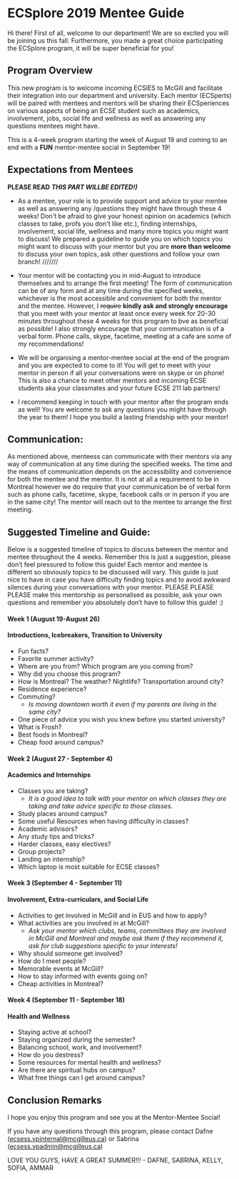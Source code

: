 # ECSplore 2019 Mentee Guide

Hi there! First of all, welcome to our department! We are so excited you will be joining us this fall. Furthermore, you made a great choice participating the ECSplore program, it will be super beneficial for you! 


## Program Overview
This new program is to welcome incoming ECSIES to McGill and facilitate their integration into our department and university. Each mentor (ECSperts) will be paired with mentees and mentors will be sharing their ECSperiences on various aspects of being an ECSE student such as academics, involvement, jobs, social life and wellness as well as answering any questions mentees might have.

This is a 4-week program starting the week of August 19 and coming to an end with a **FUN** mentor-mentee social in September 19! 

## Expectations from Mentees
**PLEASE READ**
**_THIS PART WILLBE EDITED!)_**
* As a mentee, your role is to provide support and advice to your mentee as well as answering any /questions they might have through these 4 weeks! Don't be afraid to give your honest opinion on academics (which classes to take, profs you don't like etc.), finding internships, involvement, social life, wellness and many more topics you might want to discuss! We prepared a guideline to guide you on which topics you might want to discuss with your mentor but you are **more than welcome** to discuss your own topics, ask other questions and follow your own branch!
///////
* Your mentor will be contacting you in mid-August to introduce themselves and to arrange the first meeting! The form of communication can be of any form and at any time during the specified weeks, whichever is the most accessible and convenient for both the mentor and the mentee. However, I ~~require~~ **kindly ask and strongly encourage** that you meet with your mentor at least once every week for 20-30 minutes throughout these 4 weeks for this program to bve as beneficial as possible! I also strongly encourage that your communication is of a verbal form. Phone calls, skype, facetime, meeting at a cafe are some of my recommendations! 

* We will be organising a mentor-mentee social at the end of the program and you are expected to come to it! You will get to meet with your mentor in person if all your conversations were on skype or on phone! This is also a chance to meet other mentors and incoming ECSE students aka your classmates and your future ECSE 211 lab partners!

* I recommend keeping in touch with your mentor after the program ends as well! You are welcome to ask any questions you might have through the year to them! I hope you build a lasting friendship with your mentor!

## Communication: 
As mentioned above, menteess can communicate with their mentors via any way of communication at any time during the specified weeks. The time and the means of communication depends on the accessibility and convenience for both the mentee and the mentor. It is not at all a requirement to be in Montreal however we do require that your communication be of verbal form such as phone calls, facetime, skype, facebook calls or in person if you are in the same city! The mentor will reach out to the mentee to arrange the first meeting.

## Suggested Timeline and Guide: 
Below is a suggested timeline of topics to discuss between the mentor and mentee throughout the 4 weeks. Remember this is just a suggestion, please don’t feel pressured to follow this guide! Each mentor and mentee is different so obviously topics to be discussed will vary. This guide is just nice to have in case you have difficulty finding topics and to avoid awkward silences during your conversations with your mentor. PLEASE PLEASE PLEASE make this mentorship as personalised as possible, ask your own questions and remember you absolutely don’t have to follow this guide! :)


#### Week 1 (August 19-August 26)
#### Introductions, Icebreakers, Transition to University

* Fun facts? 
* Favorite summer activity? 
* Where are you from? Which program are you coming from?
* Why did you choose this program?
* How is Montreal? The weather? Nightlife? Transportation around city?
* Residence experience?
* Commuting? 
    * *Is moving downtown worth it even if my parents are living in the same city?* 
* One piece of advice you wish you knew before you started university?
* What is Frosh?
* Best foods in Montreal?
* Cheap food around campus?

#### Week 2 (August 27 - September 4)
#### Academics and Internships

* Classes you are taking? 
    * *It is a good idea to talk with your  mentor on which classes they are taking and take advice specific to those classes.*
* Study places around campus?
* Some useful Resources when having difficulty in classes? 
* Academic advisors? 
* Any study tips and tricks? 
* Harder classes, easy electives?
* Group projects? 
* Landing an internship? 
* Which laptop is most suitable for ECSE classes?


#### Week 3 (September 4 - September 11)
#### Involvement, Extra-curriculars, and Social Life

* Activities to get involved in McGill and in EUS and how to apply? 
* What activities are you involved in at McGill? 
    * *Ask your mentor which clubs, teams, committees they are involved in McGill and Montreal and maybe ask them if they recommend it, ask for club suggestions specific to your interests!*
* Why should someone get involved? 
* How do I meet people? 
* Memorable events at McGill? 
* How to stay informed with events going on?
* Cheap activities in Montreal?


#### Week 4 (September 11 - September 18)
#### Health and Wellness

* Staying active at school? 
* Staying organized during the semester? 
* Balancing school, work, and involvement?
* How do you destress? 
* Some resources for mental health and wellness?
* Are there are spiritual hubs on campus? 
* What free things can I get around campus? 


## Conclusion Remarks

I hope you enjoy this program and see you at the Mentor-Mentee Social!

If you have any questions through this program, please contact Dafne (ecsess.vpinternal@mcgilleus.ca) or Sabrina (ecsess.vpadmin@mcgilleus.ca)

LOVE YOU GUYS, HAVE A GREAT SUMMER!!! - DAFNE, SABRINA, KELLY, SOFIA, AMMAR

